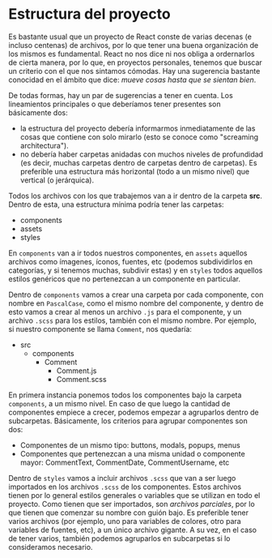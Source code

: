 # Estructura del proyecto

Es bastante usual que un proyecto de React conste de varias decenas (e incluso centenas) de archivos, por lo que tener una buena organización de los mismos es fundamental. React no nos dice ni nos obliga a ordernarlos de cierta manera, por lo que, en proyectos personales, tenemos que buscar un criterio con el que nos sintamos cómodas. Hay una sugerencia bastante conocidad en el ámbito que dice: *mueve cosas hasta que se sientan bien*.

De todas formas, hay un par de sugerencias a tener en cuenta. Los lineamientos principales o que deberíamos tener presentes son básicamente dos:
  - la estructura del proyecto debería informarmos inmediatamente de las cosas que contiene con solo mirarlo (esto se conoce como "screaming architectura").
  - no debería haber carpetas anidadas con muchos niveles de profundidad (es decir, muchas carpetas dentro de carpetas dentro de carpetas). Es preferible una estructura más horizontal (todo a un mismo nivel) que vertical (o jerárquica).
  
Todos los archivos con los que trabajemos van a ir dentro de la carpeta **src**. Dentro de esta, una estructura mínima podría tener las carpetas:
  
  - components
  - assets
  - styles
  
En `components` van a ir todos nuestros componentes, en `assets` aquellos archivos como ímagenes, íconos, fuentes, etc (podemos subdividirlos en categorías, y si tenemos muchas, subdivir estas) y en `styles` todos aquellos estilos genéricos que no pertenezcan a un componente en particular.

Dentro de `components` vamos a crear una carpeta por cada componente, con nombre en `PascalCase`, como el mismo nombre del componente, y dentro de esto vamos a crear al menos un archivo `.js` para el componente, y un archivo `.scss` para los estilos, también con el mismo nombre. Por ejemplo, si nuestro componente se llama `Comment`, nos quedaría:

 - src
    - components
        - Comment
            - Comment.js
            - Comment.scss
  
En primera instancia ponemos todos los componentes bajo la carpeta `components`, a un mismo nivel. En caso de que luego la cantidad de componentes empiece a crecer, podemos empezar a agruparlos dentro de subcarpetas. Básicamente, los criterios para agrupar componentes son dos:

  - Componentes de un mismo tipo: buttons, modals, popups, menus
  - Componentes que pertenezcan a una misma unidad o componente mayor: CommentText, CommentDate, CommentUsername, etc
  
Dentro de `styles` vamos a incluir archivos `.scss` que van a ser luego importados en los archivos `.scss` de los componentes. Estos archivos tienen por lo general estilos generales o variables que se utilizan en todo el proyecto. Como tienen que ser importados, son *archivos parciales*, por lo que tienen que comenzar su nombre con guión bajo. Es preferible tener varios archivos (por ejemplo, uno para variables de colores, otro para variables de fuentes, etc), a un único archivo gigante. A su vez, en el caso de tener varios, también podemos agruparlos en subcarpetas si lo consideramos necesario.   
